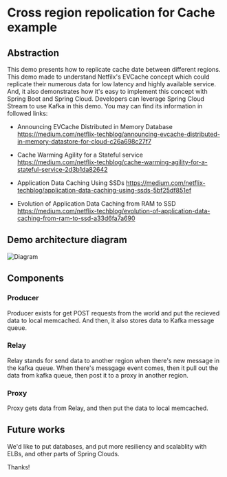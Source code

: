 # Cross region repolication for Cache example 

## Abstraction 

This demo presents how to replicate cache date between different regions. This demo made to understand Netfilx's EVCache concept which could replicate their numerous data for low latency and highly available service. And, it also demonstrates how it's easy to implement this concept with Spring Boot and Spring Cloud. Developers can leverage Spring Cloud Stream to use Kafka in this demo. You may can find its information in followed links: 

- Announcing EVCache Distributed in Memory Database  https://medium.com/netflix-techblog/announcing-evcache-distributed-in-memory-datastore-for-cloud-c26a698c27f7 

- Cache Warming Agility for a Stateful service 
https://medium.com/netflix-techblog/cache-warming-agility-for-a-stateful-service-2d3b1da82642 

- Application Data Caching Using SSDs
https://medium.com/netflix-techblog/application-data-caching-using-ssds-5bf25df851ef 

- Evolution of Application Data Caching from RAM to SSD 
https://medium.com/netflix-techblog/evolution-of-application-data-caching-from-ram-to-ssd-a33d6fa7a690 




## Demo architecture diagram 

![Diagram](https:///wiki/images/diagram.png) 



## Components 

### Producer 

Producer exists for get POST requests from the world and put the recieved data to local memcached. And then, it also stores data to Kafka message queue. 


### Relay 

Relay stands for send data to another region when there's new message in the kafka queue. When there's messgage event comes, then it pull out the data from kafka queue, then post it to a proxy in another region. 


### Proxy 

Proxy gets data from Relay, and then put the data to local memcached. 


## Future works 

We'd like to put databases, and put more resiliency and scalablity with ELBs, and other parts of Spring Clouds. 


Thanks! 
